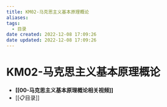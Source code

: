 ```yaml
---
title: KM02-马克思主义基本原理概论
aliases:
tags:
  - 目录
date created: 2022-12-08 17:09:26
date updated: 2022-12-08 17:09:26
---
```


# KM02-马克思主义基本原理概论

- **[[00-马克思主义基本原理概论相关视频]]**
- [[📋目录]]
